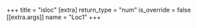 +++
title = "isloc"
[extra]
return_type = "num"
is_override = false
[[extra.args]]
name = "Loc1"
+++